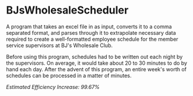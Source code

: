 # BJsWholesaleScheduler

A program that takes an excel file in as input, converts it to a comma separated format, and parses through it to extrapolate necessary data required to create a well-formatted employee schedule for the member service supervisors at BJ's Wholesale Club.

Before using this program, schedules had to be written out each night by the supervisors. On average, it would take about 20 to 30 minutes to do by hand each day. After the advent of this program, an entire week's worth of schedules can be processed in a matter of minutes.

*Estimated Efficiency Increase: 99.67%*
